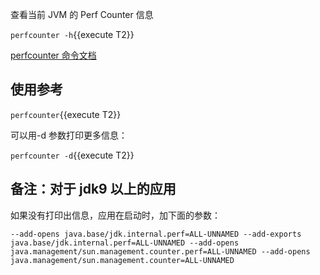 查看当前 JVM 的 Perf Counter 信息

`perfcounter -h`{{execute T2}}

[perfcounter 命令文档](https://arthas.aliyun.com/doc/perfcounter.html)

## 使用参考

`perfcounter`{{execute T2}}

可以用-d 参数打印更多信息：

`perfcounter -d`{{execute T2}}

## 备注：对于 jdk9 以上的应用

如果没有打印出信息，应用在启动时，加下面的参数：

`--add-opens java.base/jdk.internal.perf=ALL-UNNAMED --add-exports java.base/jdk.internal.perf=ALL-UNNAMED --add-opens java.management/sun.management.counter.perf=ALL-UNNAMED --add-opens java.management/sun.management.counter=ALL-UNNAMED`
